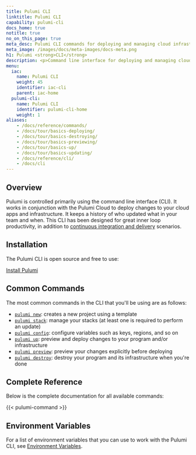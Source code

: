 ```yaml
---
title: Pulumi CLI
linktitle: Pulumi CLI
capability: pulumi-cli
docs_home: true
notitle: true
no_on_this_page: true
meta_desc: Pulumi CLI commands for deploying and managing cloud infrastructure.
meta_image: /images/docs/meta-images/docs-meta.png
h1: Pulumi <strong>CLI</strong>
description: <p>Command line interface for deploying and managing cloud infrastructure with team collaboration and CI/CD integration.</p>
menu:
  iac:
    name: Pulumi CLI
    weight: 45
    identifier: iac-cli
    parent: iac-home
  pulumi-cli:
    name: Pulumi CLI
    identifier: pulumi-cli-home
    weight: 1
aliases:
    - /docs/reference/commands/
    - /docs/tour/basics-deploying/
    - /docs/tour/basics-destroying/
    - /docs/tour/basics-previewing/
    - /docs/tour/basics-up/
    - /docs/tour/basics-updating/
    - /docs/reference/cli/
    - /docs/cli
---
```


## Overview

Pulumi is controlled primarily using the command line interface (CLI). It works in conjunction with the Pulumi Cloud
to deploy changes to your cloud apps and infrastructure. It keeps a history of who updated what in your team and when.
This CLI has been designed for great inner loop productivity, in addition to
[continuous integration and delivery](/docs/using-pulumi/continuous-delivery/) scenarios.

## Installation

The Pulumi CLI is open source and free to use:

<a class="btn btn-secondary" href="/docs/get-started/install">Install Pulumi</a>

## Common Commands

The most common commands in the CLI that you'll be using are as follows:

* [`pulumi new`](/docs/cli/commands/pulumi_new/): creates a new project using a template
* [`pulumi stack`](/docs/cli/commands/pulumi_stack/): manage your stacks (at least one is required to perform an update)
* [`pulumi config`](/docs/cli/commands/pulumi_config/): configure variables such as keys, regions, and so on
* [`pulumi up`](/docs/cli/commands/pulumi_up/): preview and deploy changes to your program and/or infrastructure
* [`pulumi preview`](/docs/cli/commands/pulumi_preview/): preview your changes explicitly before deploying
* [`pulumi destroy`](/docs/cli/commands/pulumi_destroy/): destroy your program and its infrastructure when you're done

## Complete Reference

Below is the complete documentation for all available commands:

{{< pulumi-command >}}

## Environment Variables

For a list of environment variables that you can use to work with the Pulumi CLI, see [Environment Variables](/docs/cli/environment-variables/).
